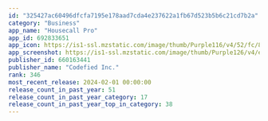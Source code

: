 ```yaml
---
id: "325427ac60496dfcfa7195e178aad7cda4e237622a1fb67d523b5b6c21cd7b2a"
category: "Business"
app_name: "Housecall Pro"
app_id: 692833651
app_icon: https://is1-ssl.mzstatic.com/image/thumb/Purple116/v4/52/fc/85/52fc85cd-d2ab-5190-c2bd-3ef137a1f53e/AppIcon-0-0-1x_U007emarketing-0-7-0-sRGB-85-220.png/1024x1024bb.png
app_screenshot: https://is1-ssl.mzstatic.com/image/thumb/Purple126/v4/e0/47/24/e047242b-a688-fb2a-35c2-cb59c4806d69/64ad0aa8-414e-43b4-8377-7f3d3887e7c7_111121-HCP-app_apple-app-store__apple-app-store_screenshot-1242x2688-A_1242x2688.jpg/1242x2688bb.png
publisher_id: 660163441
publisher_name: "Codefied Inc."
rank: 346
most_recent_release: 2024-02-01 00:00:00
release_count_in_past_year: 51
release_count_in_past_year_category: 17
release_count_in_past_year_top_in_category: 38
---
```

